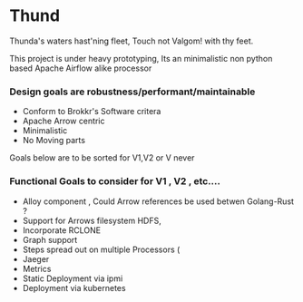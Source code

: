 # Thund
Thunda's waters hast'ning fleet, Touch not Valgom! with thy feet.

This project is under heavy prototyping, Its an minimalistic non python based Apache Airflow alike processor

### Design goals are robustness/performant/maintainable
* Conform to  Brokkr's Software critera 
* Apache Arrow centric
* Minimalistic
* No Moving parts


Goals below are to be sorted for V1,V2 or V never

### Functional Goals to consider for V1 , V2 , etc.... 
* Alloy component , Could Arrow references be used betwen Golang-Rust ?
* Support for Arrows filesystem HDFS,
* Incorporate RCLONE
* Graph support
* Steps spread out on multiple Processors  (
* Jaeger 
* Metrics
* Static Deployment via ipmi
* Deployment via kubernetes

